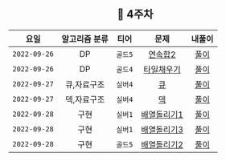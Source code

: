 <div align="center">

## 📅 4주차


|      요일      | 알고리즘 분류 |  티어   |                        문제                        | 내풀이 |
|:------------:|:-------:|:-----:|:------------------------------------------------:| :---:|
| `2022-09-26` |   DP    | `골드5` |  [연속합2](https://www.acmicpc.net/problem/13398)   | [풀이](https://github.com/jangwon3828/Algorithm_Competition-Study/blob/wonjin/4%EC%A3%BC%EC%B0%A8/4%EC%A3%BC%EC%B0%A8_%EC%9B%90%EC%A7%84/%EC%97%B0%EC%86%8D%ED%95%A92.java) |
| `2022-09-26` |   DP    | `골드4` |  [타일채우기 ](https://www.acmicpc.net/problem/2133)  | [풀이](https://github.com/jangwon3828/Algorithm_Competition-Study/blob/wonjin/4%EC%A3%BC%EC%B0%A8/4%EC%A3%BC%EC%B0%A8_%EC%9B%90%EC%A7%84/%ED%83%80%EC%9D%BC%EC%B1%84%EC%9A%B0%EA%B8%B0.java) |
| `2022-09-27` | 큐,자료구조  | `실버4` |   [큐 ](https://www.acmicpc.net/problem/10845)    | [풀이](https://github.com/jangwon3828/Algorithm_Competition-Study/blob/wonjin/4%EC%A3%BC%EC%B0%A8/4%EC%A3%BC%EC%B0%A8_%EC%9B%90%EC%A7%84/%ED%81%90.java) |
| `2022-09-27` | 덱,자료구조  | `실버4` |   [덱 ](https://www.acmicpc.net/problem/10866)    | [풀이](https://github.com/jangwon3828/Algorithm_Competition-Study/blob/wonjin/4%EC%A3%BC%EC%B0%A8/4%EC%A3%BC%EC%B0%A8_%EC%9B%90%EC%A7%84/%EB%8D%B1.java) |
| `2022-09-28` |   구현    | `실버1` | [배열돌리기1 ](https://www.acmicpc.net/problem/16929) | [풀이](https://github.com/jangwon3828/Algorithm_Competition-Study/blob/wonjin/4%EC%A3%BC%EC%B0%A8/4%EC%A3%BC%EC%B0%A8_%EC%9B%90%EC%A7%84/%EB%B0%B0%EC%97%B4%EB%8F%8C%EB%A6%AC%EA%B8%B01.java) |
| `2022-09-28` |   구현    | `실버1` | [배열돌리기3](https://www.acmicpc.net/problem/16935)  | [풀이](https://github.com/jangwon3828/Algorithm_Competition-Study/blob/wonjin/4%EC%A3%BC%EC%B0%A8/4%EC%A3%BC%EC%B0%A8_%EC%9B%90%EC%A7%84/%EB%B0%B0%EC%97%B4%EB%8F%8C%EB%A6%AC%EA%B8%B03.java) |
| `2022-09-28` |   구현    | `골드5` | [배열돌리기2](https://www.acmicpc.net/problem/16927)  | [풀이](https://github.com/jangwon3828/Algorithm_Competition-Study/blob/wonjin/4%EC%A3%BC%EC%B0%A8/4%EC%A3%BC%EC%B0%A8_%EC%9B%90%EC%A7%84/%EB%B0%B0%EC%97%B4%EB%8F%8C%EB%A6%AC%EA%B8%B02.java) |
</div>
